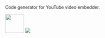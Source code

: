 <p>Code generator for YouTube video embedder.</p>
<a href=http://bit.ly/YouTubeEmbed target=_blank><img src=https://octodex.github.com/images/original.png width=60></a> <a rel="license" href="http://creativecommons.org/licenses/by/4.0/"><img src="https://i.creativecommons.org/l/by/4.0/88x31.png"/></a>
